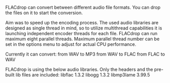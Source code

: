 FLACdrop can convert between different audio file formats. You can drop the files on it to start the conversion.

Aim was to speed up the encoding process. The used audio libraries are designed as single thread in mind, so to utilize multithread capabilities it is launching independent encoder threads for each file.
FLACdrop can run maximum eight parallel threads. Maximum parallel thread number can be set in the options menu to adjust for actual CPU performance.

Currently it can convert:
from WAV to MP3
from WAV to FLAC
from FLAC to WAV

FLACdrop is using the below audio libraries. Only the headers and the pre-built lib files are included:
libflac 1.3.2
libogg 1.3.2
libmp3lame 3.99.5